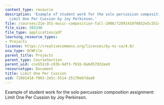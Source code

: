 ```yaml
---
content_type: resource
description: 'Example of student work for the solo percussion composition assignment:
  Limit One Per Cussion by Joy Perkinson.'
file: /courses/21m-351-music-composition-fall-2008/72891418f0832e5c551425170eb7daa0_perkinson_perc.pdf
file_size: 383240
file_type: application/pdf
learning_resource_types:
- Projects
license: https://creativecommons.org/licenses/by-nc-sa/4.0/
ocw_type: OCWFile
parent_title: Projects
parent_type: CourseSection
parent_uid: cce552c0-c03b-6df3-f01b-8a6d57032ee9
resourcetype: Document
title: Limit One Per Cussion
uid: 72891418-f083-2e5c-5514-25170eb7daa0
---
```

Example of student work for the solo percussion composition assignment: Limit One Per Cussion by Joy Perkinson.